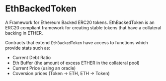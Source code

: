 # EthBackedToken

A Framework for Ethereum Backed ERC20 tokens. EthBackedToken is an ERC20 compliant framework for creating stable tokens that have a collateral backing in ETHER. 

Contracts that extend `EthBackedToken` have access to functions which provide stats such as:

* Current Debt Ratio
* Eth Buffer (the amount of excess ETHER in the collateral pool)
* Current Price (using an oracle)
* Coversion prices (Token -> ETH, ETH -> Token)
